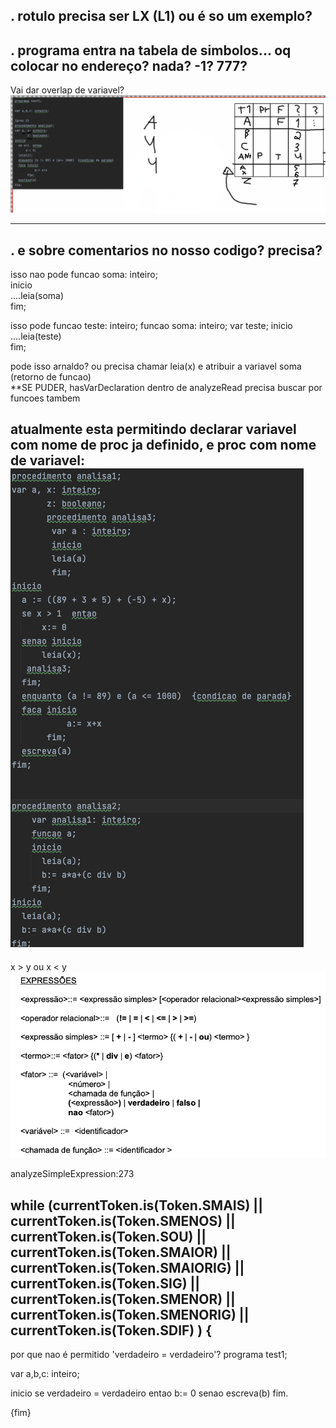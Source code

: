 .
rotulo precisa ser LX (L1) ou é so um exemplo?
---------------
.
programa entra na tabela de simbolos... oq colocar no endereço? nada? -1? 777?
---------------
Vai dar overlap de variavel?
![Lulang](p1.png)

---------------
.
e sobre comentarios no nosso codigo? precisa?
----------------
isso nao pode 
funcao soma: inteiro;  
inicio  
....leia(soma)  
fim; 

isso pode
funcao teste: inteiro;
    funcao soma: inteiro;
    var teste;
    inicio  
    ....leia(teste)  
    fim;

pode isso arnaldo? ou precisa chamar leia(x) e atribuir a variavel soma (retorno de funcao)  
**SE PUDER, hasVarDeclaration dentro de analyzeRead precisa buscar por funcoes tambem


atualmente esta permitindo declarar variavel com nome de proc ja definido, e proc com nome de variavel:
![Lulang](p2.png)
------------------------------------------------
x > y ou x < y
![Lulang](p3.png)

analyzeSimpleExpression:273

while (currentToken.is(Token.SMAIS) || currentToken.is(Token.SMENOS) || currentToken.is(Token.SOU) ||
currentToken.is(Token.SMAIOR) || currentToken.is(Token.SMAIORIG) || currentToken.is(Token.SIG)
|| currentToken.is(Token.SMENOR) || currentToken.is(Token.SMENORIG)
|| currentToken.is(Token.SDIF) ) {
----------------------------------------
por que nao é permitido 'verdadeiro = verdadeiro'?
programa test1;

var a,b,c: inteiro;

inicio
se verdadeiro = verdadeiro  entao
b:= 0
senao escreva(b)
fim.

{fim}